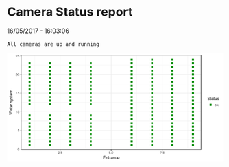 Camera Status report
================
16/05/2017 - 16:03:06

    All cameras are up and running

![](camreport_files/figure-markdown_github/unnamed-chunk-2-1.png)
